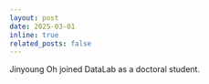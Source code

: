 ```yaml
---
layout: post
date: 2025-03-01
inline: true
related_posts: false
---
```


Jinyoung Oh joined DataLab as a doctoral student.